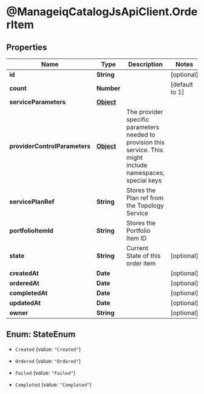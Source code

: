 # @ManageiqCatalogJsApiClient.OrderItem

## Properties
Name | Type | Description | Notes
------------ | ------------- | ------------- | -------------
**id** | **String** |  | [optional] 
**count** | **Number** |  | [default to 1]
**serviceParameters** | [**Object**](.md) |  | 
**providerControlParameters** | [**Object**](.md) | The provider specific parameters needed to provision this service. This might include namespaces, special keys | 
**servicePlanRef** | **String** | Stores the Plan ref from the Topology Service | 
**portfolioItemId** | **String** | Stores the Portfolio Item ID | 
**state** | **String** | Current State of this order item | [optional] 
**createdAt** | **Date** |  | [optional] 
**orderedAt** | **Date** |  | [optional] 
**completedAt** | **Date** |  | [optional] 
**updatedAt** | **Date** |  | [optional] 
**owner** | **String** |  | [optional] 


<a name="StateEnum"></a>
## Enum: StateEnum


* `Created` (value: `"Created"`)

* `Ordered` (value: `"Ordered"`)

* `Failed` (value: `"Failed"`)

* `Completed` (value: `"Completed"`)




